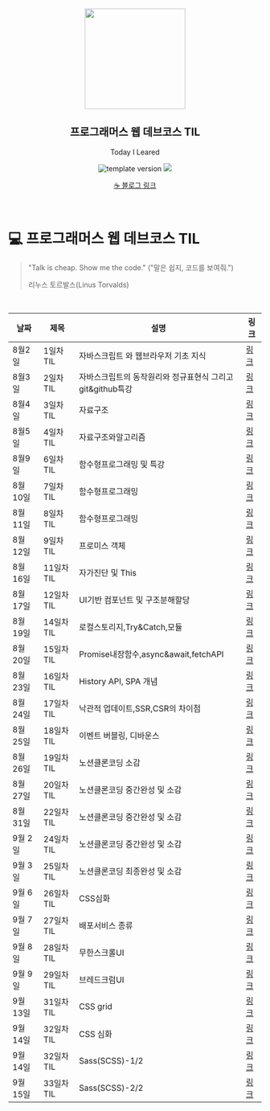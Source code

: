 <br/>
<p align="middle" >
  <img width="200px;" src="./src/images/prgms-logo.png"/>
</p>
<h2 align="middle">프로그래머스 웹 데브코스 TIL</h2>
<p align="middle">Today I Leared</p>
<p align="middle">
  <img src="https://img.shields.io/badge/version-1.0.0-blue?style=flat-square" alt="template version"/>
  <img src="https://img.shields.io/badge/language-md-md.svg?style=flat-square"/>
</p>

<p align="middle">
 <a href="https://velog.io/@alajillo">☕ 블로그 링크</a> 
</p>

<br/>

# 💻 프로그래머스 웹 데브코스 TIL

> "Talk is cheap. Show me the code."
> ("말은 쉽지, 코드를 보여줘.")
>
> 리누스 토르발스(Linus Torvalds)

<br/>

| 날짜     | 제목       | 설명                                                       | 링크                                                                                                                                            |
| -------- | ---------- | ---------------------------------------------------------- | ----------------------------------------------------------------------------------------------------------------------------------------------- |
| 8월2일   | 1일차 TIL  | 자바스크립트 와 웹브라우저 기초 지식                       | [링크](https://velog.io/@alajillo/Day.1-Javascript-%EA%B8%B0%EC%B4%882021.08.02)                                                                |
| 8월3일   | 2일차 TIL  | 자바스크립트의 동작원리와 정규표현식 그리고 git&github특강 | [링크](https://velog.io/@alajillo/Day.2-%EC%9E%90%EB%B0%94%EC%8A%A4%ED%81%AC%EB%A6%BD%ED%8A%B8-%EC%A3%BC%EC%9A%94%EB%AC%B8%EB%B2%9522021.8.3)   |
| 8월4일   | 3일차 TIL  | 자료구조                                                   | [링크](https://velog.io/@alajillo/Day.3-%EC%9E%90%EB%B0%94%EC%8A%A4%ED%81%AC%EB%A6%BD%ED%8A%B8-%EC%A3%BC%EC%9A%94%EB%AC%B8%EB%B2%9532021.8.4)   |
| 8월5일   | 4일차 TIL  | 자료구조와알고리즘                                         | [링크](https://velog.io/@alajillo/Day.4-%EC%9E%90%EB%B0%94%EC%8A%A4%ED%81%AC%EB%A6%BD%ED%8A%B8-%EC%A3%BC%EC%9A%94%EB%AC%B8%EB%B2%9532021.8.5)   |
| 8월9일   | 6일차 TIL  | 함수형프로그래밍 및 특강                                   | [링크](https://velog.io/@alajillo/Day.6-%ED%95%A8%EC%88%98%ED%98%95%ED%94%84%EB%A1%9C%EA%B7%B8%EB%9E%98%EB%B0%8D%EA%B3%BCES6-2021.08.09)        |
| 8월10일  | 7일차 TIL  | 함수형프로그래밍                                           | [링크](https://velog.io/@alajillo/Day.7-%ED%95%A8%EC%88%98%ED%98%95%ED%94%84%EB%A1%9C%EA%B7%B8%EB%9E%98%EB%B0%8D%EA%B3%BCES6-2021.08.10)        |
| 8월11일  | 8일차 TIL  | 함수형프로그래밍                                           | [링크](https://velog.io/@alajillo/Day.8-%ED%95%A8%EC%88%98%ED%98%95%ED%94%84%EB%A1%9C%EA%B7%B8%EB%9E%98%EB%B0%8D%EA%B3%BCES6-2021.08.11)        |
| 8월12일  | 9일차 TIL  | 프로미스 객체                                              | [링크](https://velog.io/@alajillo/Day.9-%ED%95%A8%EC%88%98%ED%98%95%ED%94%84%EB%A1%9C%EA%B7%B8%EB%9E%98%EB%B0%8D%EA%B3%BCES6-2021.08.12)        |
| 8월16일  | 11일차 TIL | 자가진단 및 This                                           | [링크](https://velog.io/@alajillo/Day.11-%EC%9E%90%EB%B0%94%EC%8A%A4%ED%81%AC%EB%A6%BD%ED%8A%B8-%EC%9E%90%EA%B0%80%EC%A7%84%EB%8B%A82021.08.16) |
| 8월17일  | 12일차 TIL | UI기반 컴포넌트 및 구조분해할당                            | [링크](https://velog.io/@alajillo/Day.12-%EB%B0%94%EB%8B%90%EB%9D%BC-%EC%9E%90%EB%B0%94%EC%8A%A4%ED%81%AC%EB%A6%BD%ED%8A%B82021.08.17)          |
| 8월19일  | 14일차 TIL | 로컬스토리지,Try&Catch,모듈                                | [링크](https://velog.io/@alajillo/Day.14-%EB%B0%94%EB%8B%90%EB%9D%BC-%EC%9E%90%EB%B0%94%EC%8A%A4%ED%81%AC%EB%A6%BD%ED%8A%B82021.08.19)          |
| 8월20일  | 15일차 TIL | Promise내장함수,async&await,fetchAPI                       | [링크](https://velog.io/@alajillo/Day.15-%EB%B0%94%EB%8B%90%EB%9D%BC-%EC%9E%90%EB%B0%94%EC%8A%A4%ED%81%AC%EB%A6%BD%ED%8A%B82021.08.20)          |
| 8월 23일 | 16일차 TIL | History API, SPA 개념                                      | [링크](https://velog.io/@alajillo/Day.16-%EB%B0%94%EB%8B%90%EB%9D%BC-%EC%9E%90%EB%B0%94%EC%8A%A4%ED%81%AC%EB%A6%BD%ED%8A%B82021.08.23)          |
| 8월 24일 | 17일차 TIL | 낙관적 업데이트,SSR,CSR의 차이점                           | [링크](https://velog.io/@alajillo/Day.17-%EB%B0%94%EB%8B%90%EB%9D%BC-%EC%9E%90%EB%B0%94%EC%8A%A4%ED%81%AC%EB%A6%BD%ED%8A%B82021.08.24)          |
| 8월 25일 | 18일차 TIL | 이벤트 버블링, 디바운스                                    | [링크](https://velog.io/@alajillo/Day.18-%EB%B0%94%EB%8B%90%EB%9D%BC-%EC%9E%90%EB%B0%94%EC%8A%A4%ED%81%AC%EB%A6%BD%ED%8A%B82021.08.25)          |
| 8월 26일 | 19일차 TIL | 노션클론코딩 소감                                          | [링크](https://velog.io/@alajillo/Day.19-%EB%85%B8%EC%85%98-%ED%81%B4%EB%A1%A0-%EC%BD%94%EB%94%A92021.08.26)                                    |
| 8월 27일 | 20일차 TIL | 노션클론코딩 중간완성 및 소감                              | [링크](https://velog.io/@alajillo/Day.20-%EB%85%B8%EC%85%98-%ED%81%B4%EB%A1%A0-%EC%BD%94%EB%94%A92021.08.27)                                    |
| 8월 31일 | 22일차 TIL | 노션클론코딩 중간완성 및 소감                              | [링크](https://velog.io/@alajillo/Day.21-%EB%85%B8%EC%85%98-%ED%81%B4%EB%A1%A0-%EC%BD%94%EB%94%A92021.08.31)                                    |
| 9월 2일  | 24일차 TIL | 노션클론코딩 중간완성 및 소감                              | [링크](https://velog.io/@alajillo/Day.24-%EB%85%B8%EC%85%98-%ED%81%B4%EB%A1%A0-%EC%BD%94%EB%94%A92021.09.02)                                    |
| 9월 3일  | 25일차 TIL | 노션클론코딩 최종완성 및 소감                              | [링크](https://velog.io/@alajillo/Day.25-%EB%85%B8%EC%85%98-%ED%81%B4%EB%A1%A0-%EC%BD%94%EB%94%A92021.09.03)                                    |
| 9월 6일  | 26일차 TIL | CSS심화                                                    | [링크](https://velog.io/@alajillo/Day.26-CSS-%EC%8B%AC%ED%99%942021.09.06)                                                                      |
| 9월 7일  | 27일차 TIL | 배포서비스 종류                                            | [링크](https://velog.io/@alajillo/Day.27-%EB%B0%B0%ED%8F%AC%EC%84%9C%EB%B9%84%EC%8A%A42021.09.07)                                               |
| 9월 8일  | 28일차 TIL | 무한스크롤UI                                               | [링크](https://velog.io/@alajillo/Day.28-%EB%AC%B4%ED%95%9C%EC%8A%A4%ED%81%AC%EB%A1%A4UI2021.09.08)                                             |
| 9월 9일  | 29일차 TIL | 브레드크럼UI                                               | [링크](https://velog.io/@alajillo/Day.29%EB%B8%8C%EB%A0%88%EB%93%9C%ED%81%AC%EB%9F%BC-UI2021.09.08)                                             |
| 9월 13일 | 31일차 TIL | CSS grid                                                   | [링크](https://velog.io/@alajillo/Day.31-CSS-grid2021.09.13)                                                                                    |
| 9월 14일 | 32일차 TIL | CSS 심화                                                   | [링크](https://velog.io/@alajillo/Day.32-CSS-%EC%8B%AC%ED%99%942021.09.14)                                                                      |
| 9월 14일 | 32일차 TIL | Sass(SCSS)-1/2                                             | [링크](https://velog.io/@alajillo/Day.32-SassSCSS2021.09.14)                                                                                    |
| 9월 15일 | 33일차 TIL | Sass(SCSS)-2/2                                             | [링크](https://velog.io/@alajillo/Day-33)                                                                                                       |
